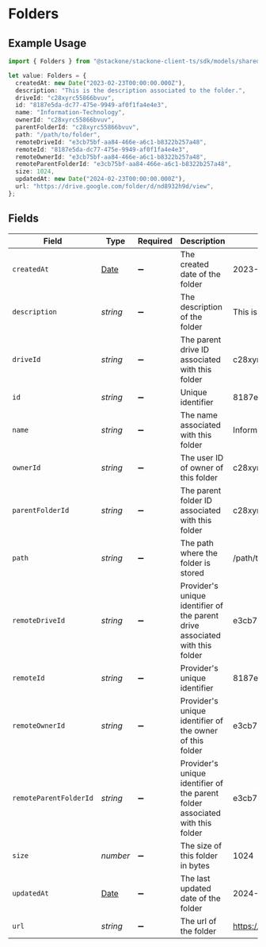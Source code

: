 # Folders

## Example Usage

```typescript
import { Folders } from "@stackone/stackone-client-ts/sdk/models/shared";

let value: Folders = {
  createdAt: new Date("2023-02-23T00:00:00.000Z"),
  description: "This is the description associated to the folder.",
  driveId: "c28xyrc55866bvuv",
  id: "8187e5da-dc77-475e-9949-af0f1fa4e4e3",
  name: "Information-Technology",
  ownerId: "c28xyrc55866bvuv",
  parentFolderId: "c28xyrc55866bvuv",
  path: "/path/to/folder",
  remoteDriveId: "e3cb75bf-aa84-466e-a6c1-b8322b257a48",
  remoteId: "8187e5da-dc77-475e-9949-af0f1fa4e4e3",
  remoteOwnerId: "e3cb75bf-aa84-466e-a6c1-b8322b257a48",
  remoteParentFolderId: "e3cb75bf-aa84-466e-a6c1-b8322b257a48",
  size: 1024,
  updatedAt: new Date("2024-02-23T00:00:00.000Z"),
  url: "https://drive.google.com/folder/d/nd8932h9d/view",
};
```

## Fields

| Field                                                                                         | Type                                                                                          | Required                                                                                      | Description                                                                                   | Example                                                                                       |
| --------------------------------------------------------------------------------------------- | --------------------------------------------------------------------------------------------- | --------------------------------------------------------------------------------------------- | --------------------------------------------------------------------------------------------- | --------------------------------------------------------------------------------------------- |
| `createdAt`                                                                                   | [Date](https://developer.mozilla.org/en-US/docs/Web/JavaScript/Reference/Global_Objects/Date) | :heavy_minus_sign:                                                                            | The created date of the folder                                                                | 2023-02-23T00:00:00.000Z                                                                      |
| `description`                                                                                 | *string*                                                                                      | :heavy_minus_sign:                                                                            | The description of the folder                                                                 | This is the description associated to the folder.                                             |
| `driveId`                                                                                     | *string*                                                                                      | :heavy_minus_sign:                                                                            | The parent drive ID associated with this folder                                               | c28xyrc55866bvuv                                                                              |
| `id`                                                                                          | *string*                                                                                      | :heavy_minus_sign:                                                                            | Unique identifier                                                                             | 8187e5da-dc77-475e-9949-af0f1fa4e4e3                                                          |
| `name`                                                                                        | *string*                                                                                      | :heavy_minus_sign:                                                                            | The name associated with this folder                                                          | Information-Technology                                                                        |
| `ownerId`                                                                                     | *string*                                                                                      | :heavy_minus_sign:                                                                            | The user ID of owner of this folder                                                           | c28xyrc55866bvuv                                                                              |
| `parentFolderId`                                                                              | *string*                                                                                      | :heavy_minus_sign:                                                                            | The parent folder ID associated with this folder                                              | c28xyrc55866bvuv                                                                              |
| `path`                                                                                        | *string*                                                                                      | :heavy_minus_sign:                                                                            | The path where the folder is stored                                                           | /path/to/folder                                                                               |
| `remoteDriveId`                                                                               | *string*                                                                                      | :heavy_minus_sign:                                                                            | Provider's unique identifier of the parent drive associated with this folder                  | e3cb75bf-aa84-466e-a6c1-b8322b257a48                                                          |
| `remoteId`                                                                                    | *string*                                                                                      | :heavy_minus_sign:                                                                            | Provider's unique identifier                                                                  | 8187e5da-dc77-475e-9949-af0f1fa4e4e3                                                          |
| `remoteOwnerId`                                                                               | *string*                                                                                      | :heavy_minus_sign:                                                                            | Provider's unique identifier of the owner of this folder                                      | e3cb75bf-aa84-466e-a6c1-b8322b257a48                                                          |
| `remoteParentFolderId`                                                                        | *string*                                                                                      | :heavy_minus_sign:                                                                            | Provider's unique identifier of the parent folder associated with this folder                 | e3cb75bf-aa84-466e-a6c1-b8322b257a48                                                          |
| `size`                                                                                        | *number*                                                                                      | :heavy_minus_sign:                                                                            | The size of this folder in bytes                                                              | 1024                                                                                          |
| `updatedAt`                                                                                   | [Date](https://developer.mozilla.org/en-US/docs/Web/JavaScript/Reference/Global_Objects/Date) | :heavy_minus_sign:                                                                            | The last updated date of the folder                                                           | 2024-02-23T00:00:00.000Z                                                                      |
| `url`                                                                                         | *string*                                                                                      | :heavy_minus_sign:                                                                            | The url of the folder                                                                         | https://drive.google.com/folder/d/nd8932h9d/view                                              |